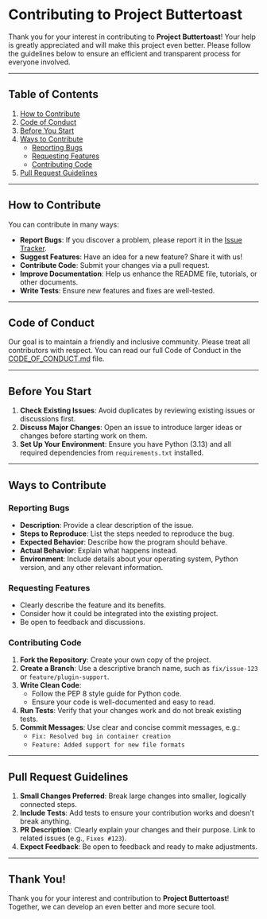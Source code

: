 # Contributing to Project Buttertoast

Thank you for your interest in contributing to **Project Buttertoast**! Your help is greatly appreciated and will make this project even better. Please follow the guidelines below to ensure an efficient and transparent process for everyone involved.

---

## Table of Contents

1. [How to Contribute](#how-to-contribute)
2. [Code of Conduct](#code-of-conduct)
3. [Before You Start](#before-you-start)
4. [Ways to Contribute](#ways-to-contribute)
   - [Reporting Bugs](#reporting-bugs)
   - [Requesting Features](#requesting-features)
   - [Contributing Code](#contributing-code)
5. [Pull Request Guidelines](#pull-request-guidelines)

---

## How to Contribute

You can contribute in many ways:

- **Report Bugs**: If you discover a problem, please report it in the [Issue Tracker](https://github.com/hexerdzimal/project-buttertoast/issues).
- **Suggest Features**: Have an idea for a new feature? Share it with us!
- **Contribute Code**: Submit your changes via a pull request.
- **Improve Documentation**: Help us enhance the README file, tutorials, or other documents.
- **Write Tests**: Ensure new features and fixes are well-tested.

---

## Code of Conduct

Our goal is to maintain a friendly and inclusive community. Please treat all contributors with respect. You can read our full Code of Conduct in the [CODE_OF_CONDUCT.md](CODE_OF_CONDUCT.md) file.

---

## Before You Start

1. **Check Existing Issues**: Avoid duplicates by reviewing existing issues or discussions first.
2. **Discuss Major Changes**: Open an issue to introduce larger ideas or changes before starting work on them.
3. **Set Up Your Environment**: Ensure you have Python (3.13) and all required dependencies from `requirements.txt` installed.

---

## Ways to Contribute

### Reporting Bugs

- **Description**: Provide a clear description of the issue. 
- **Steps to Reproduce**: List the steps needed to reproduce the bug.
- **Expected Behavior**: Describe how the program should behave.
- **Actual Behavior**: Explain what happens instead.
- **Environment**: Include details about your operating system, Python version, and any other relevant information.

### Requesting Features

- Clearly describe the feature and its benefits.
- Consider how it could be integrated into the existing project.
- Be open to feedback and discussions.

### Contributing Code

1. **Fork the Repository**: Create your own copy of the project.
2. **Create a Branch**: Use a descriptive branch name, such as `fix/issue-123` or `feature/plugin-support`.
3. **Write Clean Code**:
   - Follow the PEP 8 style guide for Python code.
   - Ensure your code is well-documented and easy to read.
4. **Run Tests**: Verify that your changes work and do not break existing tests.
5. **Commit Messages**: Use clear and concise commit messages, e.g.:
   - `Fix: Resolved bug in container creation`
   - `Feature: Added support for new file formats`

---

## Pull Request Guidelines

1. **Small Changes Preferred**: Break large changes into smaller, logically connected steps.
2. **Include Tests**: Add tests to ensure your contribution works and doesn't break anything.
3. **PR Description**: Clearly explain your changes and their purpose. Link to related issues (e.g., `Fixes #123`).
4. **Expect Feedback**: Be open to feedback and ready to make adjustments.

---

## Thank You!

Thank you for your interest and contribution to **Project Buttertoast**! Together, we can develop an even better and more secure tool.

